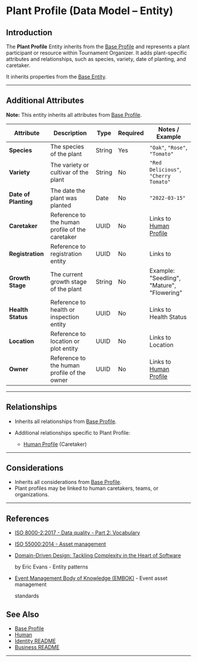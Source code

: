 # **Plant Profile** (Data Model – Entity)

## **Introduction**

The **Plant Profile** Entity inherits from the [Base Profile](../../identity/profile/base_profile.md) and
represents a plant participant or resource within Tournament Organizer. It adds plant-specific attributes and
relationships, such as species, variety, date of planting, and caretaker.

It inherits properties from the [Base Entity](../../foundation/base_entity.md).

---

## **Additional Attributes**

**Note:** This entity inherits all attributes from [Base Profile](../../identity/profile/base_profile.md).

| Attribute            | Description                                     | Type   | Required | Notes / Example                                                                                                                                       |
| -------------------- | ----------------------------------------------- | ------ | -------- | ----------------------------------------------------------------------------------------------------------------------------------------------------- |
| **Species**          | The species of the plant                        | String | Yes      | `"Oak"`, `"Rose"`, `"Tomato"`                                                                                                                         |
| **Variety**          | The variety or cultivar of the plant            | String | No       | `"Red Delicious"`, `"Cherry Tomato"`                                                                                                                  |
| **Date of Planting** | The date the plant was planted                  | Date   | No       | `"2022-03-15"`                                                                                                                                        |
| **Caretaker**        | Reference to the human profile of the caretaker | UUID   | No       | Links to [Human Profile](../../identity/profile/human.md)                                                                                  |
| **Registration**     | Reference to registration entity                | UUID   | No       | Links to                                                                                                                                              |
| **Growth Stage**     | The current growth stage of the plant           | String | No       | Example: "Seedling", "Mature", "Flowering"                                                                                                            |
| **Health Status**    | Reference to health or inspection entity        | UUID   | No       | Links to Health Status <!-- TODO: Create plant health status -->         |
| **Location**         | Reference to location or plot entity            | UUID   | No       | Links to Location <!-- TODO: Create location model -->                   |
| **Owner**            | Reference to the human profile of the owner     | UUID   | No       | Links to [Human Profile](../../identity/profile/human.md)                                                                                  |

---

## **Relationships**

- Inherits all relationships from [Base Profile](../../identity/profile/base_profile.md).
- Additional relationships specific to Plant Profile:

  - [Human Profile](../../identity/profile/human.md) (Caretaker)

---

## **Considerations**

- Inherits all considerations from [Base Profile](../../identity/profile/base_profile.md).
- Plant profiles may be linked to human caretakers, teams, or organizations.

---

## References

- [ISO 8000-2:2017 - Data quality - Part 2: Vocabulary](https://www.iso.org/standard/36326.html)
- [ISO 55000:2014 - Asset management](https://www.iso.org/standard/55088.html)
- [Domain-Driven Design: Tackling Complexity in the Heart of Software](https://www.amazon.com/Domain-Driven-Design-Tackling-Complexity-Software/dp/0321125215)

  by Eric Evans - Entity patterns

- [Event Management Body of Knowledge (EMBOK)](https://www.embok.org/index.php/embok-model) - Event asset management

  standards

## See Also

- [Base Profile](../../identity/profile/base_profile.md)
- [Human](../../identity/profile/human.md)
- [Identity README](../../identity/README.md)
- [Business README](../../README.md)

---
